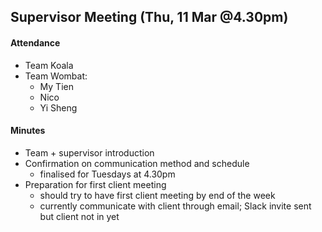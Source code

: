 ## Supervisor Meeting (Thu, 11 Mar @4.30pm)

#### Attendance

- Team Koala
- Team Wombat:
  - My Tien
  - Nico
  - Yi Sheng

#### Minutes

- Team + supervisor introduction
- Confirmation on communication method and schedule
  - finalised for Tuesdays at 4.30pm
- Preparation for first client meeting
  - should try to have first client meeting by end of the week
  - currently communicate with client through email; Slack invite sent but client not in yet
